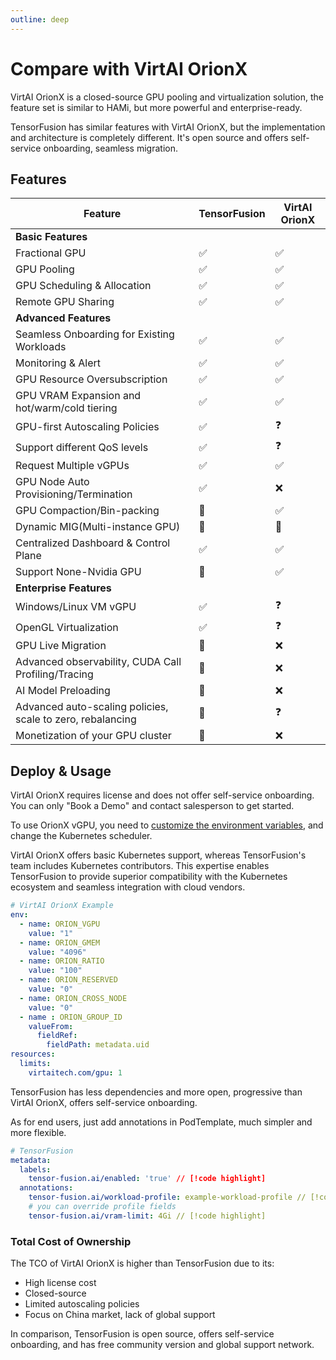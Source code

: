 ```yaml
---
outline: deep
---
```


# Compare with VirtAI OrionX

VirtAI OrionX is a closed-source GPU pooling and virtualization solution, the feature set is similar to HAMi, but more powerful and enterprise-ready. 

TensorFusion has similar features with VirtAI OrionX, but the implementation and architecture is completely different. It's open source and offers self-service onboarding, seamless migration.

## Features

| Feature | TensorFusion | VirtAI OrionX |
| --- | --- | --- |
| <b>Basic Features</b> |  |  |
| Fractional GPU | ✅ | ✅ |
| GPU Pooling | ✅ | ✅ |
| GPU Scheduling & Allocation | ✅ | ✅ |
| Remote GPU Sharing | ✅ | ✅ |
| <b>Advanced Features</b> |  |  |
| Seamless Onboarding for Existing Workloads | ✅ | ✅ |
| Monitoring & Alert | ✅ | ✅ |
| GPU Resource Oversubscription | ✅ | ✅ |
| GPU VRAM Expansion and hot/warm/cold tiering | ✅ | ✅ |
| GPU-first Autoscaling Policies | ✅ | ❓ |
| Support different QoS levels | ✅ | ❓ |
| Request Multiple vGPUs | ✅ | ✅ |
| GPU Node Auto Provisioning/Termination | ✅ | ❌ |
| GPU Compaction/Bin-packing | 🚧 | ✅ |
| Dynamic MIG(Multi-instance GPU) | 👋 | 👋 |
| Centralized Dashboard & Control Plane | ✅ | ✅ |
| Support None-Nvidia GPU | 🚧 | ✅ |
| <b>Enterprise Features</b> |  |  |
| Windows/Linux VM vGPU | ✅ | ❓ |
| OpenGL Virtualization  | ✅ | ❓ |
| GPU Live Migration | 🚧 | ❌ |
| Advanced observability, CUDA Call Profiling/Tracing | 🚧 | ❌ |
| AI Model Preloading | 🚧 | ❌ |
| Advanced auto-scaling policies, scale to zero, rebalancing | 🚧 | ❓ |
| Monetization of your GPU cluster | 🚧 | ❌ |


## Deploy & Usage

VirtAI OrionX requires license and does not offer self-service onboarding. You can only "Book a Demo" and contact salesperson to get started.

To use OrionX vGPU, you need to [customize the environment variables](https://virtaitech.com/development?doc=4r4gnqv5j9qgw70njj2a2jnzma), and change the Kubernetes scheduler.

VirtAI OrionX offers basic Kubernetes support, whereas TensorFusion's team includes Kubernetes contributors. This expertise enables TensorFusion to provide superior compatibility with the Kubernetes ecosystem and seamless integration with cloud vendors.

```yaml
# VirtAI OrionX Example
env:
  - name: ORION_VGPU
    value: "1"
  - name: ORION_GMEM
    value: "4096"
  - name: ORION_RATIO
    value: "100"
  - name: ORION_RESERVED
    value: "0"
  - name: ORION_CROSS_NODE
    value: "0"
  - name : ORION_GROUP_ID
    valueFrom:
      fieldRef:
        fieldPath: metadata.uid
resources:
  limits:
    virtaitech.com/gpu: 1
```

TensorFusion has less dependencies and more open, progressive than VirtAI OrionX, offers self-service onboarding. 

As for end users, just add annotations in PodTemplate, much simpler and more flexible.

```yaml
# TensorFusion
metadata:
  labels:
    tensor-fusion.ai/enabled: 'true' // [!code highlight]
  annotations:
    tensor-fusion.ai/workload-profile: example-workload-profile // [!code highlight]
    # you can override profile fields
    tensor-fusion.ai/vram-limit: 4Gi // [!code highlight]
```

### Total Cost of Ownership

The TCO of VirtAI OrionX is higher than TensorFusion due to its:

- High license cost
- Closed-source
- Limited autoscaling policies
- Focus on China market, lack of global support

In comparison, TensorFusion is open source, offers self-service onboarding, and has free community version and global support network.